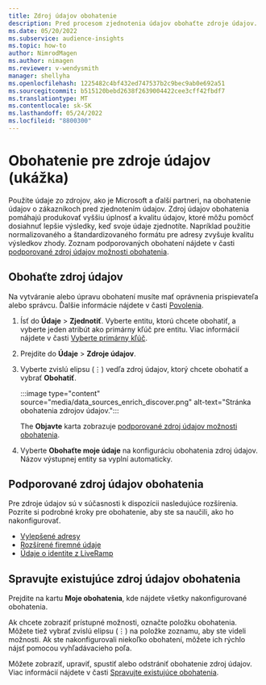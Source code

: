 ```yaml
---
title: Zdroj údajov obohatenie
description: Pred procesom zjednotenia údajov obohaťte zdroje údajov.
ms.date: 05/20/2022
ms.subservice: audience-insights
ms.topic: how-to
author: NimrodMagen
ms.author: nimagen
ms.reviewer: v-wendysmith
manager: shellyha
ms.openlocfilehash: 1225482c4bf432ed747537b2c9bec9ab0e692a51
ms.sourcegitcommit: b515120bebd2638f2639004422cee3cff42fbdf7
ms.translationtype: MT
ms.contentlocale: sk-SK
ms.lasthandoff: 05/24/2022
ms.locfileid: "8800300"
---
```

# <a name="enrichment-for-data-sources-preview"></a>Obohatenie pre zdroje údajov (ukážka)

Použite údaje zo zdrojov, ako je Microsoft a ďalší partneri, na obohatenie údajov o zákazníkoch pred zjednotením údajov. Zdroj údajov obohatenia pomáhajú produkovať vyššiu úplnosť a kvalitu údajov, ktoré môžu pomôcť dosiahnuť lepšie výsledky, keď svoje údaje zjednotíte. Napríklad použitie normalizovaného a štandardizovaného formátu pre adresy zvyšuje kvalitu výsledkov zhody. Zoznam podporovaných obohatení nájdete v časti [podporované zdroj údajov možnosti obohatenia](#supported-data-source-enrichments).

## <a name="enrich-a-data-source"></a>Obohaťte zdroj údajov

Na vytváranie alebo úpravu obohatení musíte mať oprávnenia prispievateľa alebo správcu. Ďalšie informácie nájdete v časti [Povolenia](permissions.md).  

1. Ísť do **Údaje** > **Zjednotiť**. Vyberte entitu, ktorú chcete obohatiť, a vyberte jeden atribút ako primárny kľúč pre entitu. Viac informácií nájdete v časti [Vyberte primárny kľúč](map-entities.md#select-primary-key-and-semantic-type-for-attributes).

1. Prejdite do **Údaje** > **Zdroje údajov**.

1. Vyberte zvislú elipsu (&vellip;) vedľa zdroj údajov, ktorý chcete obohatiť a vybrať **Obohatiť**.

   :::image type="content" source="media/data_sources_enrich_discover.png" alt-text="Stránka obohatenia zdrojov údajov.":::

   The **Objavte** karta zobrazuje [podporované zdroj údajov možnosti obohatenia](#supported-data-source-enrichments).

1. Vyberte **Obohaťte moje údaje** na konfiguráciu obohatenia zdroj údajov. Názov výstupnej entity sa vyplní automaticky.

## <a name="supported-data-source-enrichments"></a>Podporované zdroj údajov obohatenia

Pre zdroje údajov sú v súčasnosti k dispozícii nasledujúce rozšírenia. Pozrite si podrobné kroky pre obohatenie, aby ste sa naučili, ako ho nakonfigurovať.

- [Vylepšené adresy](enrichment-enhanced-addresses.md)
- [Rozšírené firemné údaje](enrichment-enhanced-company-data.md)
- [Údaje o identite z LiveRamp](enrichment-liveramp.md)

## <a name="manage-existing-data-source-enrichments"></a>Spravujte existujúce zdroj údajov obohatenia

Prejdite na kartu **Moje obohatenia**, kde nájdete všetky nakonfigurované obohatenia.

Ak chcete zobraziť prístupné možnosti, označte položku obohatenia. Môžete tiež vybrať zvislú elipsu (&vellip;) na položke zoznamu, aby ste videli možnosti. Ak ste nakonfigurovali niekoľko obohatení, môžete ich rýchlo nájsť pomocou vyhľadávacieho poľa.

Môžete zobraziť, upraviť, spustiť alebo odstrániť obohatenie zdroj údajov. Viac informácií nájdete v časti [Spravujte existujúce obohatenia](enrichment-hub.md).
